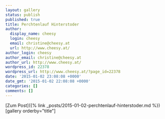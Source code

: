 ```yaml
---
layout: gallery
status: publish
published: true
title: Perchtenlauf Hinterstoder
author:
  display_name: cheesy
  login: cheesy
  email: christine@cheesy.at
  url: http://www.cheesy.at/
author_login: cheesy
author_email: christine@cheesy.at
author_url: http://www.cheesy.at/
wordpress_id: 22378
wordpress_url: http://www.cheesy.at/?page_id=22378
date: '2015-01-02 23:08:08 +0000'
date_gmt: '2015-01-02 22:08:08 +0000'
categories: []
comments: []
---
```


[Zum Post]({% link _posts/2015-01-02-perchtenlauf-hinterstoder.md %})
[gallery orderby="title"]
